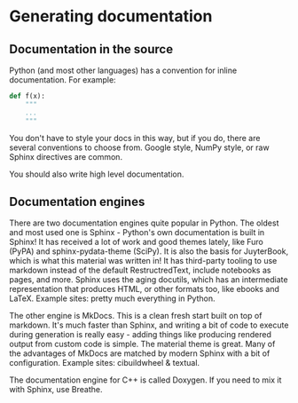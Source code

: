 # Generating documentation

## Documentation in the source

Python (and most other languages) has a convention for inline documentation. For
example:

```python
def f(x):
    """
    ...
    """
```

You don't have to style your docs in this way, but if you do, there are several
conventions to choose from. Google style, NumPy style, or raw Sphinx directives
are common.

You should also write high level documentation.

## Documentation engines

There are two documentation engines quite popular in Python. The oldest and most
used one is Sphinx - Python's own documentation is built in Sphinx! It has
received a lot of work and good themes lately, like Furo (PyPA) and
sphinx-pydata-theme (SciPy). It is also the basis for JuyterBook, which is what
this material was written in! It has third-party tooling to use markdown instead
of the default RestructredText, include notebooks as pages, and more. Sphinx
uses the aging docutils, which has an intermediate representation that produces
HTML, or other formats too, like ebooks and LaTeX. Example sites: pretty much
everything in Python.

The other engine is MkDocs. This is a clean fresh start built on top of
markdown. It's much faster than Sphinx, and writing a bit of code to execute
during generation is really easy - adding things like producing rendered output
from custom code is simple. The material theme is great. Many of the advantages
of MkDocs are matched by modern Sphinx with a bit of configuration. Example
sites: cibuildwheel & textual.

The documentation engine for C++ is called Doxygen. If you need to mix it with
Sphinx, use Breathe.
